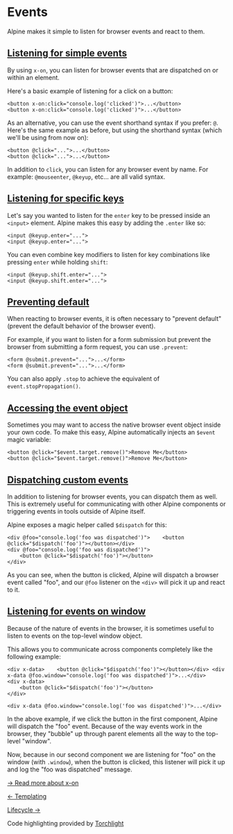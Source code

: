 Events
======

Alpine makes it simple to listen for browser events and react to them.

[Listening for simple events](#listening-for-simple-events)
-----------------------------------------------------------

By using `x-on`, you can listen for browser events that are dispatched on or within an element.

Here's a basic example of listening for a click on a button:

    <button x-on:click="console.log('clicked')">...</button>
    <button x-on:click="console.log('clicked')">...</button>

As an alternative, you can use the event shorthand syntax if you prefer: `@`. Here's the same example as before, but using the shorthand syntax (which we'll be using from now on):

    <button @click="...">...</button>
    <button @click="...">...</button>

In addition to `click`, you can listen for any browser event by name. For example: `@mouseenter`, `@keyup`, etc... are all valid syntax.

[Listening for specific keys](#listening-for-specific-keys)
-----------------------------------------------------------

Let's say you wanted to listen for the `enter` key to be pressed inside an `<input>` element. Alpine makes this easy by adding the `.enter` like so:

    <input @keyup.enter="...">
    <input @keyup.enter="...">

You can even combine key modifiers to listen for key combinations like pressing `enter` while holding `shift`:

    <input @keyup.shift.enter="...">
    <input @keyup.shift.enter="...">

[Preventing default](#preventing-default)
-----------------------------------------

When reacting to browser events, it is often necessary to "prevent default" (prevent the default behavior of the browser event).

For example, if you want to listen for a form submission but prevent the browser from submitting a form request, you can use `.prevent`:

    <form @submit.prevent="...">...</form>
    <form @submit.prevent="...">...</form>

You can also apply `.stop` to achieve the equivalent of `event.stopPropagation()`.

[Accessing the event object](#accessing-the-event-object)
---------------------------------------------------------

Sometimes you may want to access the native browser event object inside your own code. To make this easy, Alpine automatically injects an `$event` magic variable:

    <button @click="$event.target.remove()">Remove Me</button>
    <button @click="$event.target.remove()">Remove Me</button>

[Dispatching custom events](#dispatching-custom-events)
-------------------------------------------------------

In addition to listening for browser events, you can dispatch them as well. This is extremely useful for communicating with other Alpine components or triggering events in tools outside of Alpine itself.

Alpine exposes a magic helper called `$dispatch` for this:

    <div @foo="console.log('foo was dispatched')">    <button @click="$dispatch('foo')"></button></div>
    <div @foo="console.log('foo was dispatched')">
        <button @click="$dispatch('foo')"></button>
    </div>

As you can see, when the button is clicked, Alpine will dispatch a browser event called "foo", and our `@foo` listener on the `<div>` will pick it up and react to it.

[Listening for events on window](#listening-for-events-on-window)
-----------------------------------------------------------------

Because of the nature of events in the browser, it is sometimes useful to listen to events on the top-level window object.

This allows you to communicate across components completely like the following example:

    <div x-data>    <button @click="$dispatch('foo')"></button></div> <div x-data @foo.window="console.log('foo was dispatched')">...</div>
    <div x-data>
        <button @click="$dispatch('foo')"></button>
    </div>
    
    <div x-data @foo.window="console.log('foo was dispatched')">...</div>

In the above example, if we click the button in the first component, Alpine will dispatch the "foo" event. Because of the way events work in the browser, they "bubble" up through parent elements all the way to the top-level "window".

Now, because in our second component we are listening for "foo" on the window (with `.window`), when the button is clicked, this listener will pick it up and log the "foo was dispatched" message.

[→ Read more about x-on](/directives/on)

[← Templating](/essentials/templating)

[Lifecycle →](/essentials/lifecycle)

Code highlighting provided by [Torchlight](https://torchlight.dev)